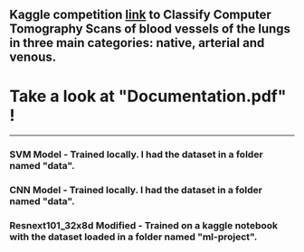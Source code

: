 ## Kaggle competition [link](https://www.kaggle.com/c/ai-unibuc-23-31-2021) to Classify Computer Tomography Scans of blood vessels of the lungs in three main categories: native, arterial and venous.

# Take a look at "Documentation.pdf" !

------

### SVM Model - Trained locally. I had the dataset in a folder named "data".

### CNN Model - Trained locally. I had the dataset in a folder named "data".

### Resnext101_32x8d Modified - Trained on a kaggle notebook with the dataset loaded in a folder named "ml-project".
